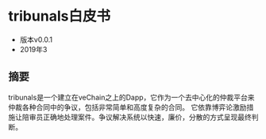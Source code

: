 # tribunals白皮书
* 版本v0.0.1
* 2019年3

## 摘要
tribunals是一个建立在veChain之上的Dapp，它作为一个去中心化的仲裁平台来仲裁各种合同中的争议，包括非常简单和高度复杂的合同。 它依靠博弈论激励措施让陪审员正确地处理案件。争议解决系统以快速，廉价，分散的方式呈现最终判断。




